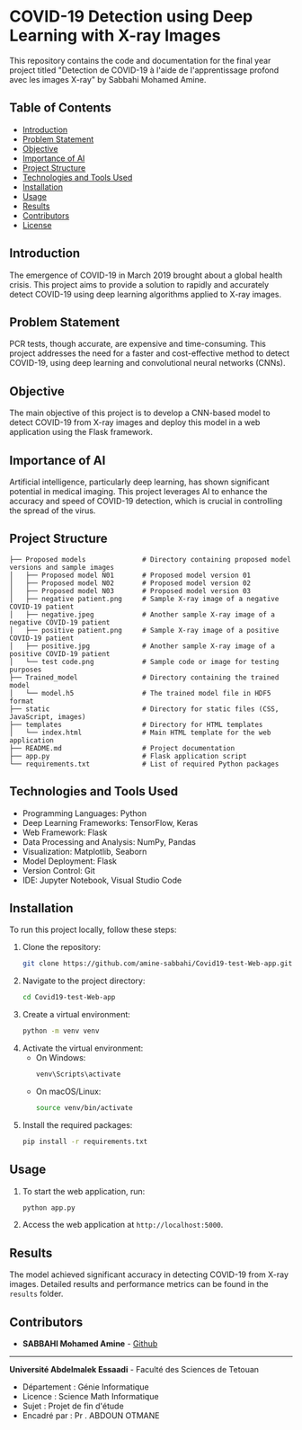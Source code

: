 # COVID-19 Detection using Deep Learning with X-ray Images

This repository contains the code and documentation for the final year project titled "Detection de COVID-19 à l'aide de l'apprentissage profond avec les images X-ray" by Sabbahi Mohamed Amine.

## Table of Contents
- [Introduction](#introduction)
- [Problem Statement](#problem-statement)
- [Objective](#objective)
- [Importance of AI](#importance-of-ai)
- [Project Structure](#project-structure)
- [Technologies and Tools Used](#Technologies-and-Tools-Used)
- [Installation](#installation)
- [Usage](#usage)
- [Results](#results)
- [Contributors](#contributors)
- [License](#license)

## Introduction
The emergence of COVID-19 in March 2019 brought about a global health crisis. This project aims to provide a solution to rapidly and accurately detect COVID-19 using deep learning algorithms applied to X-ray images.

## Problem Statement
PCR tests, though accurate, are expensive and time-consuming. This project addresses the need for a faster and cost-effective method to detect COVID-19, using deep learning and convolutional neural networks (CNNs).

## Objective
The main objective of this project is to develop a CNN-based model to detect COVID-19 from X-ray images and deploy this model in a web application using the Flask framework.

## Importance of AI
Artificial intelligence, particularly deep learning, has shown significant potential in medical imaging. This project leverages AI to enhance the accuracy and speed of COVID-19 detection, which is crucial in controlling the spread of the virus.

## Project Structure

```
├── Proposed models              # Directory containing proposed model versions and sample images
│   ├── Proposed model N01       # Proposed model version 01
│   ├── Proposed model N02       # Proposed model version 02
│   ├── Proposed model N03       # Proposed model version 03
│   ├── negative patient.png     # Sample X-ray image of a negative COVID-19 patient
│   ├── negative.jpeg            # Another sample X-ray image of a negative COVID-19 patient
│   ├── positive patient.png     # Sample X-ray image of a positive COVID-19 patient
│   ├── positive.jpg             # Another sample X-ray image of a positive COVID-19 patient
│   └── test code.png            # Sample code or image for testing purposes
├── Trained_model                # Directory containing the trained model
│   └── model.h5                 # The trained model file in HDF5 format
├── static                       # Directory for static files (CSS, JavaScript, images)
├── templates                    # Directory for HTML templates
│   └── index.html               # Main HTML template for the web application
├── README.md                    # Project documentation
├── app.py                       # Flask application script
└── requirements.txt             # List of required Python packages
```
## Technologies and Tools Used
   - Programming Languages: Python
   - Deep Learning Frameworks: TensorFlow, Keras
   - Web Framework: Flask
   - Data Processing and Analysis: NumPy, Pandas
   - Visualization: Matplotlib, Seaborn
   - Model Deployment: Flask
   - Version Control: Git
   - IDE: Jupyter Notebook, Visual Studio Code

## Installation
To run this project locally, follow these steps:

1. Clone the repository:
    ```sh
    git clone https://github.com/amine-sabbahi/Covid19-test-Web-app.git
    ```
2. Navigate to the project directory:
    ```sh
    cd Covid19-test-Web-app
    ```
3. Create a virtual environment:
    ```sh
    python -m venv venv
    ```
4. Activate the virtual environment:
    - On Windows:
        ```sh
        venv\Scripts\activate
        ```
    - On macOS/Linux:
        ```sh
        source venv/bin/activate
        ```
5. Install the required packages:
    ```sh
    pip install -r requirements.txt
    ```

## Usage

1. To start the web application, run:
    ```sh
    python app.py
    ```
2. Access the web application at `http://localhost:5000`.



## Results
The model achieved significant accuracy in detecting COVID-19 from X-ray images. Detailed results and performance metrics can be found in the `results` folder.

## Contributors
- **SABBAHI Mohamed Amine** - [Github](https://github.com/amine-sabbahi)

---

**Université Abdelmalek Essaadi** - Faculté des Sciences de Tetouan
   - Département : Génie Informatique
   - Licence : Science Math Informatique
   - Sujet : Projet de fin d'étude
   - Encadré par : Pr . ABDOUN OTMANE